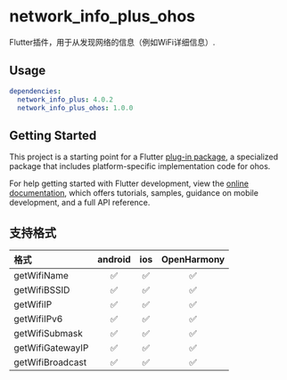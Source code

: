 # network_info_plus_ohos

Flutter插件，用于从发现网络的信息（例如WiFi详细信息）.

## Usage

```yaml
dependencies:
  network_info_plus: 4.0.2
  network_info_plus_ohos: 1.0.0
```

## Getting Started

This project is a starting point for a Flutter
[plug-in package](https://flutter.dev/developing-packages/),
a specialized package that includes platform-specific implementation code for
ohos.

For help getting started with Flutter development, view the
[online documentation](https://flutter.dev/docs), which offers tutorials,
samples, guidance on mobile development, and a full API reference.

## 支持格式
|格式|android|ios|   OpenHarmony    |
|:----|:----:|:----:|:--------------:|
|getWifiName| ✅ | ✅ |       ✅        |
|getWifiBSSID| ✅ | ✅ |       ✅        |
|getWifiIP| ✅ | ✅ |       ✅        |
|getWifiIPv6| ✅ | ✅ |       ✅        |
|getWifiSubmask| ✅ | ✅ |       ✅        |
|getWifiGatewayIP|✅ | ✅ |       ✅        |
|getWifiBroadcast|✅ | ✅ |       ✅        |